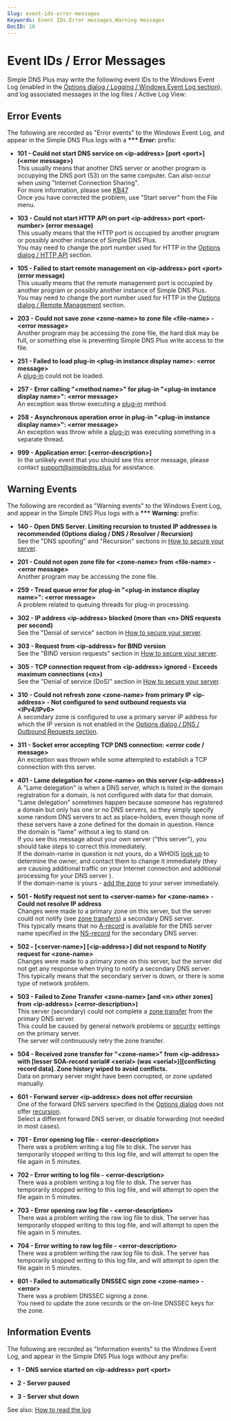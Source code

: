 ```yaml
---
Slug: event-ids-error-messages
Keywords: Event IDs,Error messages,Warning messages
DocID: 18
---
```

# Event IDs / Error Messages

Simple DNS Plus may write the following event IDs to the Windows Event Log (enabled in the [Options dialog / Logging / Windows Event Log section](wd_opt_winevent.md)), and log associated messages in the log files / Active Log View:

## Error Events

The following are recorded as "Error events" to the Windows Event Log, and appear in the Simple DNS Plus logs with a **\*\*\* Error:** prefix:


- **101 - Could not start DNS service on \<ip-address\> [port \<port\>] (\<error message\>)**\
    This usually means that another DNS server or another program is occupying the DNS port (53) on the same computer. Can also occur when using "Internet Connection Sharing".\
    For more information, please see [KB47](https://simpledns.plus/kb/47)\
    Once you have corrected the problem, use "Start server" from the File menu.

- **103 - Could not start HTTP API on port \<ip-address\> port \<port-number\> (error message)**\
    This usually means that the HTTP port is occupied by another program or possibly another instance of Simple DNS Plus.\
    You may need to change the port number used for HTTP in the [Options dialog / HTTP API](wd_opt_httpapi.md) section.

- **105 - Failed to start remote management on \<ip-address\> port \<port\> (error message)**\
    This usually means that the remote management port is occupied by another program or possibly another instance of Simple DNS Plus.\
    You may need to change the port number used for HTTP in the [Options dialog / Remote Management](wd_opt_remote.md) section.

- **203 - Could not save zone \<zone-name\> to zone file \<file-name\> - \<error message\>**\
    Another program may be accessing the zone file, the hard disk may be full, or something else is preventing Simple DNS Plus write access to the file.

- **251 - Failed to load plug-in \<plug-in instance display name\>: \<error message\>**\
    A [plug-in](pi_overview.md) could not be loaded.

- **257 - Error calling "\<method name\>" for plug-in "\<plug-in instance display name\>": \<error message\>**\
    An exception was throw executing a [plug-in](pi_overview.md) method.

- **258 - Asynchronous operation error in plug-in "\<plug-in instance display name\>": \<error message\>**\
    An exception was throw while a [plug-in](pi_overview.md) was executing something in a separate thread.

- **999 - Application error: [\<error-description\>]**\
    In the unlikely event that you should see this error message, please contact [support@simpledns.plus](mailto:support@simpledns.plus) for assistance.

## Warning Events

The following are recorded as "Warning events" to the Windows Event Log, and appear in the Simple DNS Plus logs with a **\*\*\* Warning:** prefix:

- **140 - Open DNS Server. Limiting recursion to trusted IP addresses is recommended (Options dialog / DNS / Resolver / Recursion)**\
    See the "DNS spoofing" and "Recursion" sections in [How to secure your server](ht_secure.md).

- **201 - Could not open zone file for \<zone-name\> from \<file-name\> - \<error message\>**\
    Another program may be accessing the zone file.

- **259 - Tread queue error for plug-in "\<plug-in instance display name\>": \<error message\>**\
    A problem related to queuing threads for plug-in processing.

- **302 - IP address \<ip-address\> blocked (more than \<n\> DNS requests per second)**\
    See the "Denial of service" section in [How to secure your server](ht_secure.md).

- **303 - Request from \<ip-address\> for BIND version**\
    See the "BIND version requests" section in [How to secure your server](ht_secure.md).

- **305 - TCP connection request from \<ip-address\> ignored - Exceeds maximum connections (\<n\>)**\
    See the "Denial of service (DoS)" section in [How to secure your server](ht_secure.md).

- **310 - Could not refresh zone \<zone-name\> from primary IP \<ip-address\> - Not configured to send outbound requests via \<IPv4/IPv6\>**\
    A secondary zone is configured to use a primary server IP address for which the IP version is not enabled in the [Options dialog / DNS / Outbound Requests section](wd_opt_dnsout.md).

- **311 - Socket error accepting TCP DNS connection: \<error code / message\>**\
    An exception was thrown while some attempted to establish a TCP connection with this server.

- **401 - Lame delegation for \<zone-name\> on this server (\<ip-address\>)**\
    A "Lame delegation" is when a DNS server, which is listed in the domain registration for a domain, is not configured with data for that domain.\
    "Lame delegation" sometimes happen because someone has registered a domain but only has one or no DNS servers, so they simply specify some random DNS servers to act as place-holders, even though none of these servers have a zone defined for the domain in question. Hence the domain is "lame" without a leg to stand on.\
    If you see this message about your own server ("this server"), you should take steps to correct this immediately.\
    If the domain-name in question is not yours, do a WHOIS [look up](wd_lookup.md) to determine the owner, and contact them to change it immediately (they are causing additional traffic on your Internet connection and additional processing for your DNS server ).\
    If the domain-name is yours - [add the zone](wd_newzone.md) to your server immediately.

- **501 - Notify request not sent to \<server-name\> for \<zone-name\> - Could not resolve IP address**\
    Changes were made to a primary zone on this server, but the server could not notify (see [zone transfers](df_zonetransfer.md)) a secondary DNS server.\
    This typically means that no [A-record](rec_a.md) is available for the DNS server name specified in the [NS-record](rec_ns.md) for the secondary DNS server.

- **502 - [\<server-name\>] [\<ip-address\>] did not respond to Notify request for \<zone-name\>**\
    Changes were made to a primary zone on this server, but the server did not get any response when trying to notify a secondary DNS server.\
    This typically means that the secondary server is down, or there is some type of network problem.

- **503 - Failed to Zone Transfer \<zone-name\> [and \<n\> other zones] from \<ip-address\> (\<error-description\>)**\
    This server (secondary) could not complete a [zone transfer](df_zonetransfer.md) from the primary DNS server.\
    This could be caused by general network problems or [security](ht_secure.md) settings on the primary server.\
    The server will continuously retry the zone transfer.

- **504 - Received zone transfer for "\<zone-name\>" from \<ip-address\> with [lesser SOA-record serial# \<serial\> (was \<serial\>)][conflicting record data]. Zone history wiped to avoid conflicts.**\
    Data on primary server might have been corrupted, or zone updated manually.

- **601 - Forward server \<ip-address\> does not offer recursion**\
    One of the forward DNS servers specified in the [Options dialog](wd_options.md) does not offer [recursion](df_recursion.md).\
    Select a different forward DNS server, or disable forwarding (not needed in most cases).

- **701 - Error opening log file - \<error-description\>**\
    There was a problem writing a log file to disk. The server has temporarily stopped writing to this log file, and will attempt to open the file again in 5 minutes.

- **702 - Error writing to log file - \<error-description\>**\
    There was a problem writing a log file to disk. The server has temporarily stopped writing to this log file, and will attempt to open the file again in 5 minutes.

- **703 - Error opening raw log file - \<error-description\>**\
    There was a problem writing the raw log file to disk. The server has temporarily stopped writing to this log file, and will attempt to open the file again in 5 minutes.

- **704 - Error writing to raw log file - \<error-description\>**\
    There was a problem writing the raw log file to disk. The server has temporarily stopped writing to this log file, and will attempt to open the file again in 5 minutes.

- **801 - Failed to automatically DNSSEC sign zone \<zone-name\> - \<error\>**\
    There was a problem DNSSEC signing a zone.\
    You need to update the zone records or the on-line DNSSEC keys for the zone.

## Information Events

The following are recorded as "Information events" to the Windows Event Log, and appear in the Simple DNS Plus logs without any prefix:

- **1 - DNS service started on \<ip-address\> port \<port\>**

- **2 - Server paused**

- **3 - Server shut down**

See also: [How to read the log](ht_readlog.md)
